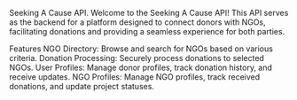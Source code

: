 Seeking A Cause API.
Welcome to the Seeking A Cause API! This API serves as the backend for a platform designed to connect donors with NGOs, facilitating donations and providing a seamless experience for both parties.

Features
NGO Directory: Browse and search for NGOs based on various criteria.
Donation Processing: Securely process donations to selected NGOs.
User Profiles: Manage donor profiles, track donation history, and receive updates.
NGO Profiles: Manage NGO profiles, track received donations, and update project statuses.
